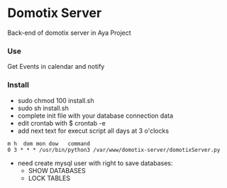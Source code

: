# Domotix Server
Back-end of domotix server in Aya Project

### Use

Get Events in calendar and notify

### Install
 - sudo chmod 100 install.sh
 - sudo sh install.sh
 - complete init file with your database connection data
 - edit crontab with  $ crontab -e
 - add next text for execut script all days at 3 o'clocks

```
m h  dom mon dow   command
0 3 * * * /usr/bin/python3 /var/www/domotix-server/domotixServer.py
```

* need create mysql user with right to save databases:
  * SHOW DATABASES
  * LOCK TABLES 
